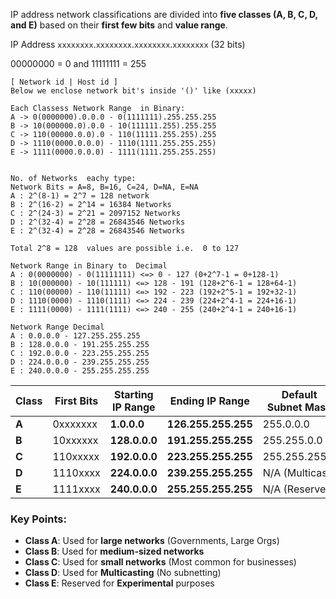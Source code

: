 
IP address network classifications are divided into **five classes (A, B, C, D, and E)** based on their **first few bits** and **value range**.

IP Address `xxxxxxxx`.`xxxxxxxx`.`xxxxxxxx`.`xxxxxxxx` (32 bits)

00000000 = 0 and 11111111 = 255
```
[ Network id | Host id ]
Below we enclose network bit's inside '()' like (xxxxx)

Each Classess Network Range  in Binary:
A -> 0(0000000).0.0.0 - 0(1111111).255.255.255
B -> 10(000000.0).0.0 - 10(111111.255).255.255
C -> 110(00000.0.0).0 - 110(11111.255.255).255
D -> 1110(0000.0.0.0) - 1110(1111.255.255.255)
E -> 1111(0000.0.0.0) - 1111(1111.255.255.255)


No. of Networks  eachy type:
Network Bits = A=8, B=16, C=24, D=NA, E=NA
A : 2^(8-1) = 2^7 = 128 network
B : 2^(16-2) = 2^14 = 16384 Networks
C : 2^(24-3) = 2^21 = 2097152 Networks
D : 2^(32-4) = 2^28 = 26843546 Networks
E : 2^(32-4) = 2^28 = 26843546 Networks

Total 2^8 = 128  values are possible i.e.  0 to 127 

Network Range in Binary to  Decimal
A : 0(0000000) - 0(11111111) <=> 0 - 127 (0+2^7-1 = 0+128-1)
B : 10(000000) - 10(111111) <=> 128 - 191 (128+2^6-1 = 128+64-1)
C : 110(00000) - 110(11111) <=> 192 - 223 (192+2^5-1 = 192+32-1)
D : 1110(0000) - 1110(1111) <=> 224 - 239 (224+2^4-1 = 224+16-1)
E : 1111(0000) - 1111(1111) <=> 240 - 255 (240+2^4-1 = 240+16-1)

Network Range Decimal
A : 0.0.0.0 - 127.255.255.255 
B : 128.0.0.0 - 191.255.255.255 
C : 192.0.0.0 - 223.255.255.255
D : 224.0.0.0 - 239.255.255.255
E : 240.0.0.0 - 255.255.255.255
```


| Class | First Bits | Starting IP Range | Ending IP Range     | Default Subnet Mask | No. of Hosts |
| ----- | ---------- | ----------------- | ------------------- | ------------------- | ------------ |
| **A** | 0xxxxxxx   | **1.0.0.0**       | **126.255.255.255** | 255.0.0.0           | 16,777,214   |
| **B** | 10xxxxxx   | **128.0.0.0**     | **191.255.255.255** | 255.255.0.0         | 65,534       |
| **C** | 110xxxxx   | **192.0.0.0**     | **223.255.255.255** | 255.255.255.0       | 254          |
| **D** | 1110xxxx   | **224.0.0.0**     | **239.255.255.255** | N/A (Multicast)     | N/A          |
| **E** | 1111xxxx   | **240.0.0.0**     | **255.255.255.255** | N/A (Reserved)      | N/A          |

### Key Points:

- **Class A**: Used for **large networks** (Governments, Large Orgs)
- **Class B**: Used for **medium-sized networks**
- **Class C**: Used for **small networks** (Most common for businesses)
- **Class D**: Used for **Multicasting** (No subnetting)
- **Class E**: Reserved for **Experimental** purposes
